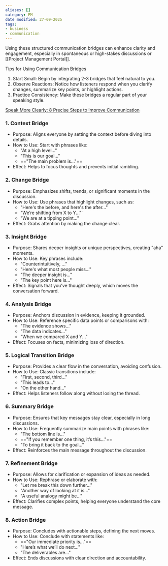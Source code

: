```yaml
---
aliases: []
category: PM
date modified: 27-09-2025
tags:
- business
- communication
---
```

Using these structured communication bridges can enhance clarity and engagement, especially in spontaneous or high-stakes discussions or [[Project Management Portal]].

Tips for Using Communication Bridges
1. Start Small: Begin by integrating 2-3 bridges that feel natural to you.
2. Observe Reactions: Notice how listeners respond when you clarify changes, summarize key points, or highlight actions.
3. Practice Consistency: Make these bridges a regular part of your speaking style.

[Speak More Clearly: 8 Precise Steps to Improve Communication](https://www.youtube.com/watch?v=Tc5dCLE_GP0)

### 1. Context Bridge

- Purpose: Aligns everyone by setting the context before diving into details.
- How to Use: Start with phrases like:
  - "At a high level..."
  - "This is our goal..."
  - =="The main problem is..."==
- Effect: Helps to focus thoughts and prevents initial rambling.

### 2. Change Bridge

- Purpose: Emphasizes shifts, trends, or significant moments in the discussion.
- How to Use: Use phrases that highlight changes, such as:
  - "Here's the before, and here's the after..."
  - "We’re shifting from X to Y..."`
  - "We are at a tipping point..."
- Effect: Grabs attention by making the change clear.

### 3. Insight Bridge

- Purpose: Shares deeper insights or unique perspectives, creating "aha" moments.
- How to Use: Key phrases include:
  - "Counterintuitively, ..."
  - "Here's what most people miss..."
  - "The deeper insight is..."
  - "The key point here is..."
- Effect: Signals that you’ve thought deeply, which moves the conversation forward.

### 4. Analysis Bridge

- Purpose: Anchors discussion in evidence, keeping it grounded.
- How to Use: Reference specific data points or comparisons with:
  - "The evidence shows..."
  - "The data indicates..."
  - "When we compared X and Y..."
- Effect: Focuses on facts, minimizing loss of direction.

### 5. Logical Transition Bridge

- Purpose: Provides a clear flow in the conversation, avoiding confusion.
- How to Use: Classic transitions include:
  - "First, second, third..."
  - "This leads to..."
  - "On the other hand..."
- Effect: Helps listeners follow along without losing the thread.

### 6. Summary Bridge

- Purpose: Ensures that key messages stay clear, especially in long discussions.
- How to Use: Frequently summarize main points with phrases like:
  - "The bottom line is..."
  - =="If you remember one thing, it’s this..."==
  - "To bring it back to the goal..."
- Effect: Reinforces the main message throughout the discussion.

### 7. Refinement Bridge

- Purpose: Allows for clarification or expansion of ideas as needed.
- How to Use: Rephrase or elaborate with:
  - "Let me break this down further..."
  - "Another way of looking at it is..."
  - "A useful analogy might be..."
- Effect: Clarifies complex points, helping everyone understand the core message.

### 8. Action Bridge

- Purpose: Concludes with actionable steps, defining the next moves.
- How to Use: Conclude with statements like:
  - =="Our immediate priority is..."==
  - "Here’s what we’ll do next..."
  - "The deliverables are..."
- Effect: Ends discussions with clear direction and accountability.
